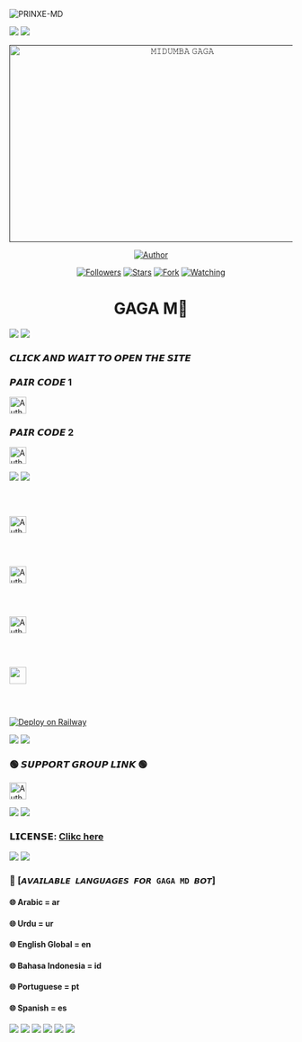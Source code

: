   
![PRINXE-MD](https://readme-typing-svg.demolab.com?font=Garamond&size=20&pause=998&color=skyblue&background=white&right=true&random=true&width=465&lines=HELLO+POWERED+BY+RICHARDGAGA+AND+JUNEJAY_DEE💙)
  
<a><img src='https://i.imgur.com/LyHic3i.gif'/></a>
<a><img src='https://i.imgur.com/LyHic3i.gif'/></a>

 
 <p align="center">  
  <a href="">
    <img alt="𝙼𝙸𝙳𝚄𝙼𝙱𝙰 𝙶𝙰𝙶𝙰" width="600" height="350" src="https://files.catbox.moe/hwq7oc.jpeg">
  </a>
</p>



<p align="center">
<a href="https://github.com/Gaga185/Gaga-MD"><img title="Author" src="https://img.shields.io/badge/𝙼𝙸𝙳𝚄𝙼𝙱𝙰 𝙶𝙰𝙶𝙰-black?style=for-the-badge&logo=github"></a>
<p/>

<p align="center">
<a href="https://github.com/Gaga185?tab=followers"><img title="Followers" src="https://img.shields.io/github/followers/PRINCE-GDS?label=Followers&style=social"></a>
<a href="https://github.com/Gaga185/Gaga-MD/stargazers/"><img title="Stars" src="https://img.shields.io/github/stars/PRINCE-GDS/PRINCE-MD-BOT?&style=social"></a>
<a href="https://github.com/PRINCE-GDS/PRINXE--MD/network/members"><img title="Fork" src="https://img.shields.io/github/forks/PRINCE-GDS/PRINXE-MD?style=social"></a>
<a href="https://github.com/PRINCE-GDS/PRINXE--MD/watchers"><img title="Watching" src="https://img.shields.io/github/watchers/PRINCE-GDS/PRINXE--MD?label=Watching&style=social"></a>
</p>


 <h1 align="center">GAGA M💠</h1>

<a><img src='https://i.imgur.com/LyHic3i.gif'/></a>
<a><img src='https://i.imgur.com/LyHic3i.gif'/></a>

### 𝘾𝙇𝙄𝘾𝙆 𝘼𝙉𝘿 𝙒𝘼𝙄𝙏 𝙏𝙊 𝙊𝙋𝙀𝙉 𝙏𝙃𝙀 𝙎𝙄𝙏𝙀

### 𝙋𝘼𝙄𝙍 𝘾𝙊𝘿𝙀 1
<p align="left">
<a href="https://new-pair-code-princebotz.onrender.com"><img height= "30" title="Author" src="https://img.shields.io/badge/𝗦𝗘𝗦𝗦𝗜𝗢𝗡-skyblue?style=for-the-badge&logo=render"></a>
<p/>

### 𝙋𝘼𝙄𝙍 𝘾𝙊𝘿𝙀 2
<p align="left">
<a href="https://apparent-meta-secktor-07ceb9dc.koyeb.app/"><img height= "30" title="Author" src="https://img.shields.io/badge/𝗦𝗘𝗦𝗦𝗜𝗢𝗡-green?style=for-the-badge&logo=render"></a>
<p/>





<a><img src='https://i.imgur.com/LyHic3i.gif'/></a>
<a><img src='https://i.imgur.com/LyHic3i.gif'/></a>
 
### <br>
<p align="left">
<a href="https://heroku.com/deploy?template=https://github.com/PRINCE-GDS/PRINXE--MD"><img height= "30" title="Author" src="https://img.shields.io/badge/𝗛𝗘𝗥𝗢𝗞𝗨-9966CC?style=for-the-badge&logo=render"></a>
<p/>
 

### <br>
<p align="left">
<a href="https://repl.it/github/PRINCE-GDS/PRINXE--MD"><img height= "30" title="Author" src="https://img.shields.io/badge/𝗥𝗘𝗣𝗟𝗜𝗧-orange?style=for-the-badge&logo=replit"></a>
<p/>

### <br>
<p align="left">
<a href="https://dashboard.render.com/blueprint/new?repo=https%3A%2F%2Fgithub.com%2FPRINCE-GDS%2FPRINXE--MD"><img height= "30" title="Author" src="https://img.shields.io/badge/𝗥𝗘𝗡𝗗𝗘𝗥-E6E6FA?style=for-the-badge&logo=render"></a>
<p/>

### <br>
  <p align="left"><a href="https://app.koyeb.com/apps/deploy?type=git&repository=github.com%2FPRINCE-GDS%2FPRINXE--MD&branch=main&nameprincegds&builder=dockerfile&env[DATABASE_URL]=&env[SESSION_ID]=your+sessionid+here&env[MODE]=public&env=[autoRead]=false&env[statusview]=false&env[REMOVEBG_KEY]=your+rmbg+key&env[antidelete]=false"> <img src="https://www.koyeb.com/static/images/deploy/button.svg" height="30"/></a></p>

### <br>
[![Deploy on Railway](https://railway.app/button.svg)](https://railway.app)

<a><img src='https://i.imgur.com/LyHic3i.gif'/></a>
<a><img src='https://i.imgur.com/LyHic3i.gif'/></a>

### 🟢 𝙎𝙐𝙋𝙋𝙊𝙍𝙏 𝙂𝙍𝙊𝙐𝙋 𝙇𝙄𝙉𝙆 🟢
   <p align="left">
      <a href="https://chat.whatsapp.com/ETG4ueyijL32geMAkFKTvS"><img height= "30" length= "10" title="Author" src="https://img.shields.io/badge/Support Group-25D366?style=for-the-badge&logo=whatsApp&logoColor=white"></a>
     <p/>
       
<a><img src='https://i.imgur.com/LyHic3i.gif'/></a>
<a><img src='https://i.imgur.com/LyHic3i.gif'/></a>
### 𝗟𝗜𝗖𝗘𝗡𝗦𝗘: [Clikc here](https://github.com/PRINCE-GDS/PRINXE-MD/blob/main/LICENSE)
 <a><img src='https://i.imgur.com/LyHic3i.gif'/></a>
  <a><img src='https://i.imgur.com/LyHic3i.gif'/></a>
### 💠 [`𝘼𝙑𝘼𝙄𝙇𝘼𝘽𝙇𝙀 𝙇𝘼𝙉𝙂𝙐𝘼𝙂𝙀𝙎 𝙁𝙊𝙍 GAGA MD 𝘽𝙊𝙏`]
#### 🌐 Arabic = ar 
#### 🌐 Urdu = ur
#### 🌐 English Global = en
#### 🌐 Bahasa Indonesia = id
#### 🌐 Portuguese = pt
#### 🌐 Spanish = es
<a><img src='https://i.imgur.com/LyHic3i.gif'/></a>
<a><img src='https://i.imgur.com/LyHic3i.gif'/></a>
<a><img src='https://i.imgur.com/LyHic3i.gif'/></a>
<a><img src='https://i.imgur.com/LyHic3i.gif'/></a>
<a><img src='https://i.imgur.com/LyHic3i.gif'/></a>
<a><img src='https://i.imgur.com/LyHic3i.gif'/></a>











